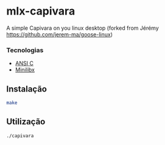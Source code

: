 # mlx-capivara

A simple Capivara on you linux desktop
(forked from Jérémy https://github.com/jerem-ma/goose-linux)

### Tecnologias

- [ANSI C ](https://www.ansi.org/) 
- [Minilibx](https://github.com/42Paris/minilibx-linux) 


## Instalação
```bash
make
```

## Utilização
```bash
./capivara
```
